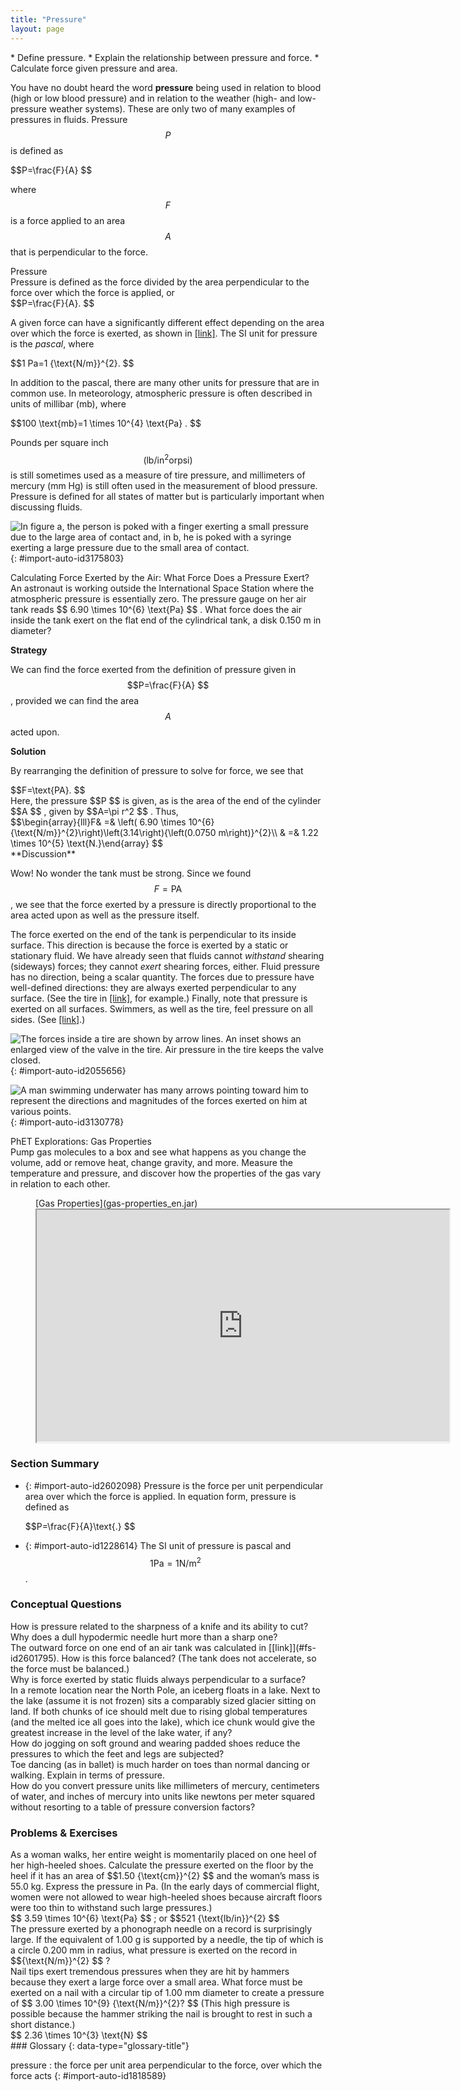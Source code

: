 ```yaml
---
title: "Pressure"
layout: page
---
```



<div data-type="abstract" markdown="1">
* Define pressure.
* Explain the relationship between pressure and force.
* Calculate force given pressure and area.

</div>

You have no doubt heard the word **pressure** being used in relation to blood (high or low blood pressure) and in relation to the weather (high- and low-pressure weather systems). These are only two of many examples of pressures in fluids. Pressure  $$P $$
 is defined as

<div data-type="equation" id="eip-943">
 $$P=\frac{F}{A} $$
</div>

where  $$F $$
 is a force applied to an area  $$A $$
 that is perpendicular to the force.

<div data-type="note" data-has-label="true" data-label="" markdown="1">
<div data-type="title">
Pressure
</div>
Pressure is defined as the force divided by the area perpendicular to the force over which the force is applied, or

<div data-type="equation" id="eip-795">
 $$P=\frac{F}{A}. $$
</div>
</div>

A given force can have a significantly different effect depending on the area over which the force is exerted, as shown in [\[link\]](#import-auto-id3175803). The SI unit for pressure is the *pascal*, where

<div data-type="equation" id="eip-id1787110">
 $$1 Pa=1 {\text{N/m}}^{2}. $$
</div>

In addition to the pascal, there are many other units for pressure that are in common use. In meteorology, atmospheric pressure is often described in units of millibar (mb), where

<div data-type="equation" id="eip-847">
 $$100 \text{mb}=1 \times 10^{4}  \text{Pa} . $$
</div>

Pounds per square inch  $$\left({\text{lb/in}}^{2} \text{or} \text{psi}\right) $$
 is still sometimes used as a measure of tire pressure, and millimeters of mercury (mm Hg) is still often used in the measurement of blood pressure. Pressure is defined for all states of matter but is particularly important when discussing fluids.

![In figure a, the person is poked with a finger exerting a small pressure due to the large area of contact and, in b, he is poked with a syringe exerting a large pressure due to the small area of contact.](../resources/Figure_12_03_01a.jpg "(a) While the person being poked with the finger might be irritated, the force has little lasting effect. (b) In contrast, the same force applied to an area the size of the sharp end of a needle is great enough to break the skin."){: #import-auto-id3175803}

<div data-type="example" markdown="1">
<div data-type="title">
Calculating Force Exerted by the Air: What Force Does a Pressure Exert?
</div>
An astronaut is working outside the International Space Station where the atmospheric pressure is essentially zero. The pressure gauge on her air tank reads  $$ 6.90 \times 10^{6}  \text{Pa} $$
. What force does the air inside the tank exert on the flat end of the cylindrical tank, a disk 0.150 m in diameter?

**Strategy**

We can find the force exerted from the definition of pressure given in  $$P=\frac{F}{A} $$
, provided we can find the area  $$A $$
 acted upon.

**Solution**

By rearranging the definition of pressure to solve for force, we see that

<div data-type="equation" id="eip-914">
 $$F=\text{PA}. $$
</div>
Here, the pressure  $$P $$
 is given, as is the area of the end of the cylinder  $$A $$
, given by  $$A=\pi r^2 $$
. Thus,

<div data-type="equation" id="eip-775">
 $$\begin{array}{lll}F& =& \left( 6.90 \times 10^{6}  {\text{N/m}}^{2}\right)\left(3.14\right){\left(0.0750 m\right)}^{2}\\ & =&  1.22 \times 10^{5}  \text{N.}\end{array} $$
</div>
**Discussion**

Wow! No wonder the tank must be strong. Since we found  $$F=\text{PA} $$
, we see that the force exerted by a pressure is directly proportional to the area acted upon as well as the pressure itself.

</div>

The force exerted on the end of the tank is perpendicular to its inside surface. This direction is because the force is exerted by a static or stationary fluid. We have already seen that fluids cannot *withstand* shearing (sideways) forces; they cannot *exert* shearing forces, either. Fluid pressure has no direction, being a scalar quantity. The forces due to pressure have well-defined directions: they are always exerted perpendicular to any surface. (See the tire in [\[link\]](#import-auto-id2055656), for example.) Finally, note that pressure is exerted on all surfaces. Swimmers, as well as the tire, feel pressure on all sides. (See [\[link\]](#import-auto-id3130778).)

 ![The forces inside a tire are shown by arrow lines. An inset shows an enlarged view of the valve in the tire. Air pressure in the tire keeps the valve closed.](../resources/Figure_12_03_02a.jpg "Pressure inside this tire exerts forces perpendicular to all surfaces it contacts. The arrows give representative directions and magnitudes of the forces exerted at various points. Note that static fluids do not exert shearing forces."){: #import-auto-id2055656}

![A man swimming underwater has many arrows pointing toward him to represent the directions and magnitudes of the forces exerted on him at various points.](../resources/Figure_12_03_03a.jpg "Pressure is exerted on all sides of this swimmer, since the water would flow into the space he occupies if he were not there. The arrows represent the directions and magnitudes of the forces exerted at various points on the swimmer. Note that the forces are larger underneath, due to greater depth, giving a net upward or buoyant force that is balanced by the weight of the swimmer."){: #import-auto-id3130778}

<div data-type="note" data-has-label="true" id="eip-790" data-label="" markdown="1">
<div data-type="title">
PhET Explorations: Gas Properties
</div>
Pump gas molecules to a box and see what happens as you change the volume, add or remove heat, change gravity, and more. Measure the temperature and pressure, and discover how the properties of the gas vary in relation to each other.

<figure markdown="1" id="eip-id3028052">
<figcaption>
[Gas Properties](gas-properties_en.jar)
</figcaption>
<iframe width="660" height="371.4" src="https://phet.colorado.edu/sims/html/gas-properties/latest/gas-properties_en.html"></iframe>
</figure>
</div>

### Section Summary

* {: #import-auto-id2602098} Pressure is the force per unit perpendicular area over which the force is applied. In equation form, pressure is defined as
  <div data-type="equation" id="eip-18">
   $$P=\frac{F}{A}\text{.} $$
  </div>

* {: #import-auto-id1228614} The SI unit of pressure is pascal and
   $$1 \text{Pa}=1 {\text{N/m}}^{2} $$
    .

### Conceptual Questions

<div data-type="exercise" data-element-type="conceptual-questions">
<div data-type="problem" markdown="1">
How is pressure related to the sharpness of a knife and its ability to cut?

</div>
</div>

<div data-type="exercise" data-element-type="conceptual-questions">
<div data-type="problem" markdown="1">
Why does a dull hypodermic needle hurt more than a sharp one?

</div>
</div>

<div data-type="exercise" data-element-type="conceptual-questions">
<div data-type="problem" markdown="1">
The outward force on one end of an air tank was calculated in [[link]](#fs-id2601795). How is this force balanced? (The tank does not accelerate, so the force must be balanced.)

</div>
</div>

<div data-type="exercise" data-element-type="conceptual-questions">
<div data-type="problem" markdown="1">
Why is force exerted by static fluids always perpendicular to a surface?

</div>
</div>

<div data-type="exercise" data-element-type="conceptual-questions">
<div data-type="problem" markdown="1">
In a remote location near the North Pole, an iceberg floats in a lake. Next to the lake (assume it is not frozen) sits a comparably sized glacier sitting on land. If both chunks of ice should melt due to rising global temperatures (and the melted ice all goes into the lake), which ice chunk would give the greatest increase in the level of the lake water, if any?

</div>
</div>

<div data-type="exercise" data-element-type="conceptual-questions">
<div data-type="problem" markdown="1">
How do jogging on soft ground and wearing padded shoes reduce the pressures to which the feet and legs are subjected?

</div>
</div>

<div data-type="exercise" data-element-type="conceptual-questions">
<div data-type="problem" markdown="1">
Toe dancing (as in ballet) is much harder on toes than normal dancing or walking. Explain in terms of pressure.

</div>
</div>

<div data-type="exercise" data-element-type="conceptual-questions">
<div data-type="problem" markdown="1">
How do you convert pressure units like millimeters of mercury, centimeters of water, and inches of mercury into units like newtons per meter squared without resorting to a table of pressure conversion factors?

</div>
</div>

### Problems &amp; Exercises

<div data-type="exercise" data-element-type="problems-exercises">
<div data-type="problem" markdown="1">
As a woman walks, her entire weight is momentarily placed on one heel of her high-heeled shoes. Calculate the pressure exerted on the floor by the heel if it has an area of  $$1.50 {\text{cm}}^{2} $$
 and the woman’s mass is 55.0 kg. Express the pressure in Pa. (In the early days of commercial flight, women were not allowed to wear high-heeled shoes because aircraft floors were too thin to withstand such large pressures.)

</div>
<div data-type="solution" data-element-type="problems-exercises" markdown="1">
 $$ 3.59 \times 10^{6}  \text{Pa} $$
; or  $$521 {\text{lb/in}}^{2} $$
</div>
</div>

<div data-type="exercise" data-element-type="problems-exercises">
<div data-type="problem" markdown="1">
The pressure exerted by a phonograph needle on a record is surprisingly large. If the equivalent of 1.00 g is supported by a needle, the tip of which is a circle 0.200 mm in radius, what pressure is exerted on the record in  $${\text{N/m}}^{2} $$
?

</div>
</div>

<div data-type="exercise" data-element-type="problems-exercises">
<div data-type="problem" markdown="1">
Nail tips exert tremendous pressures when they are hit by hammers because they exert a large force over a small area. What force must be exerted on a nail with a circular tip of 1.00 mm diameter to create a pressure of  $$ 3.00 \times 10^{9}  {\text{N/m}}^{2}? $$
(This high pressure is possible because the hammer striking the nail is brought to rest in such a short distance.)

</div>
<div data-type="solution" data-element-type="problems-exercises" markdown="1">
 $$ 2.36 \times 10^{3}  \text{N} $$
</div>
</div>

<div data-type="glossary" markdown="1">
### Glossary
{: data-type="glossary-title"}

pressure
: the force per unit area perpendicular to the force, over which the force acts
{: #import-auto-id1818589}

</div>
